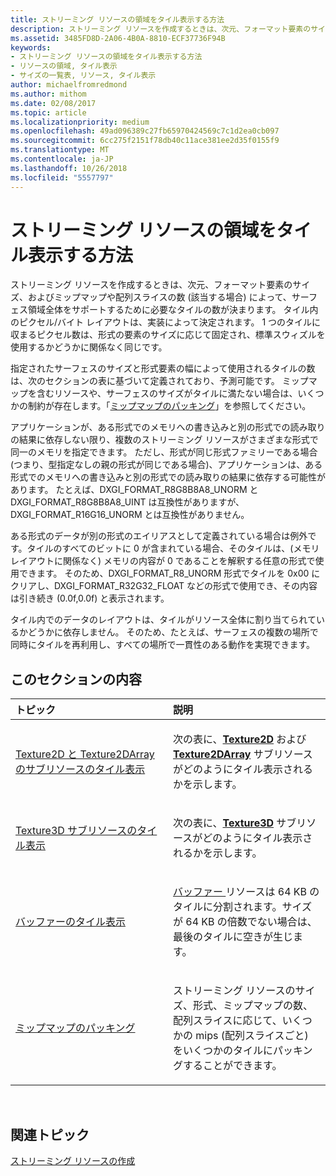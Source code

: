```yaml
---
title: ストリーミング リソースの領域をタイル表示する方法
description: ストリーミング リソースを作成するときは、次元、フォーマット要素のサイズ、およびミップマップや配列スライスの数 (該当する場合) によって、サーフェス領域全体をサポートするために必要なタイルの数が決まります。
ms.assetid: 3485FD8D-2A06-4B0A-8810-ECF37736F94B
keywords:
- ストリーミング リソースの領域をタイル表示する方法
- リソースの領域, タイル表示
- サイズの一覧表, リソース, タイル表示
author: michaelfromredmond
ms.author: mithom
ms.date: 02/08/2017
ms.topic: article
ms.localizationpriority: medium
ms.openlocfilehash: 49ad096389c27fb65970424569c7c1d2ea0cb097
ms.sourcegitcommit: 6cc275f2151f78db40c11ace381ee2d35f0155f9
ms.translationtype: MT
ms.contentlocale: ja-JP
ms.lasthandoff: 10/26/2018
ms.locfileid: "5557797"
---
```

# <a name="how-a-streaming-resources-area-is-tiled"></a>ストリーミング リソースの領域をタイル表示する方法


ストリーミング リソースを作成するときは、次元、フォーマット要素のサイズ、およびミップマップや配列スライスの数 (該当する場合) によって、サーフェス領域全体をサポートするために必要なタイルの数が決まります。 タイル内のピクセル/バイト レイアウトは、実装によって決定されます。 1 つのタイルに収まるピクセル数は、形式の要素のサイズに応じて固定され、標準スウィズルを使用するかどうかに関係なく同じです。

指定されたサーフェスのサイズと形式要素の幅によって使用されるタイルの数は、次のセクションの表に基づいて定義されており、予測可能です。 ミップマップを含むリソースや、サーフェスのサイズがタイルに満たない場合は、いくつかの制約が存在します。「[ミップマップのパッキング](mipmap-packing.md)」を参照してください。

アプリケーションが、ある形式でのメモリへの書き込みと別の形式での読み取りの結果に依存しない限り、複数のストリーミング リソースがさまざまな形式で同一のメモリを指定できます。 ただし、形式が同じ形式ファミリーである場合 (つまり、型指定なしの親の形式が同じである場合)、アプリケーションは、ある形式でのメモリへの書き込みと別の形式での読み取りの結果に依存する可能性があります。 たとえば、DXGI\_FORMAT\_R8G8B8A8\_UNORM と DXGI\_FORMAT\_R8G8B8A8\_UINT は互換性がありますが、DXGI\_FORMAT\_R16G16\_UNORM とは互換性がありません。

ある形式のデータが別の形式のエイリアスとして定義されている場合は例外です。タイルのすべてのビットに 0 が含まれている場合、そのタイルは、(メモリ レイアウトに関係なく) メモリの内容が 0 であることを解釈する任意の形式で使用できます。 そのため、DXGI\_FORMAT\_R8\_UNORM 形式でタイルを 0x00 にクリアし、DXGI\_FORMAT\_R32G32\_FLOAT などの形式で使用でき、その内容は引き続き (0.0f,0.0f) と表示されます。

タイル内でのデータのレイアウトは、タイルがリソース全体に割り当てられているかどうかに依存しません。 そのため、たとえば、サーフェスの複数の場所で同時にタイルを再利用し、すべての場所で一貫性のある動作を実現できます。

## <a name="span-idin-this-sectionspanin-this-section"></a><span id="in-this-section"></span>このセクションの内容


<table>
<colgroup>
<col width="50%" />
<col width="50%" />
</colgroup>
<thead>
<tr class="header">
<th align="left">トピック</th>
<th align="left">説明</th>
</tr>
</thead>
<tbody>
<tr class="odd">
<td align="left"><p><a href="texture2d-and-texture2darray-subresource-tiling.md">Texture2D と Texture2DArray のサブリソースのタイル表示</a></p></td>
<td align="left"><p>次の表に、<a href="https://msdn.microsoft.com/library/windows/desktop/ff471525"><strong>Texture2D</strong></a> および <a href="https://msdn.microsoft.com/library/windows/desktop/ff471526"><strong>Texture2DArray</strong></a> サブリソースがどのようにタイル表示されるかを示します。</p></td>
</tr>
<tr class="even">
<td align="left"><p><a href="texture3d-subresource-tiling.md">Texture3D サブリソースのタイル表示</a></p></td>
<td align="left"><p>次の表に、<a href="https://msdn.microsoft.com/library/windows/desktop/ff471562"><strong>Texture3D</strong></a> サブリソースがどのようにタイル表示されるかを示します。</p></td>
</tr>
<tr class="odd">
<td align="left"><p><a href="buffer-tiling.md">バッファーのタイル表示</a></p></td>
<td align="left"><p><a href="introduction-to-buffers.md">バッファー </a> リソースは 64 KB のタイルに分割されます。サイズが 64 KB の倍数でない場合は、最後のタイルに空きが生じます。</p></td>
</tr>
<tr class="even">
<td align="left"><p><a href="mipmap-packing.md">ミップマップのパッキング</a></p></td>
<td align="left"><p>ストリーミング リソースのサイズ、形式、ミップマップの数、配列スライスに応じて、いくつかの mips (配列スライスごと) をいくつかのタイルにパッキングすることができます。</p></td>
</tr>
</tbody>
</table>

 

## <a name="span-idrelated-topicsspanrelated-topics"></a><span id="related-topics"></span>関連トピック


[ストリーミング リソースの作成](creating-streaming-resources.md)

 

 





